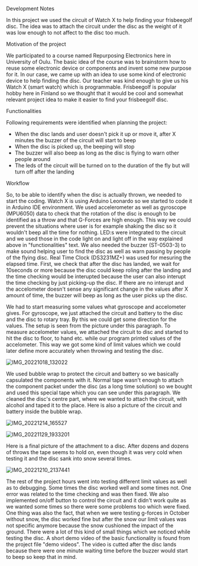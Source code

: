 Development Notes

In this project we used the circuit of Watch X to help finding your frisbeegolf disc. The idea was to attach the circuit under the disc as the weight of it was low enough to not affect to the disc too much.



Motivation of the project

We participated to a course named Repurposing Electronics here in University of Oulu. The basic idea of the course was to brainstorm how to reuse some electronic device or components and invent some new purpose for it. In our case, we came up with an idea to use some kind of electronic device to help finding the disc. Our teacher was kind enough to give us his Watch X (smart watch) which is programmable. Frisbeegolf is popular hobby here in Finland so we thought that it would be cool and somewhat relevant project idea to make it easier to find your frisbeegolf disc.



Functionalities

Following requirements were identified when planning the project:
- When the disc lands and user doesn't pick it up or move it, after X minutes the buzzer of the circuit will start to beep
- When the disc is picked up, the beeping will stop 
- The buzzer will also beep as long as the disc is flying to warn other people around
- The leds of the circuit will be turned on to the duration of the fly but will turn off after the landing



Workflow

So, to be able to identify when the disc is actually thrown, we needed to start the coding. Watch X is using Arduino Leonardo so we started to code it in Arduino IDE environment. We used accelerometer as well as gyroscope (MPU6050) data to check that the rotation of the disc is enough to be identified as a throw and that G-Forces are high enough. This way we could prevent the situations where user is for example shaking the disc so it wouldn't beep all the time for nothing. LED:s were integrated to the circuit and we used those in the code light on and light off in the way explained above in "functionalities" text. We also needed the buzzer (ST-0503-3) to make sound helping user to find the disc as well as warn passing by people of the flying disc. Real Time Clock (DS3231MZ+) was used for mesuring the elapsed time. First, we check that after the disc has landed, we wait for 10seconds or more because the disc could keep roling after the landing and the time checking would be interupted because the user can also interupt the time checking by just picking-up the disc. If there are no interupt and the accelometer doesn't sense any significant change in the values after X amount of time, the buzzer will beep as long as the user picks up the disc. 

We had to start measuring some values what gyroscope and accelometer gives. For gyroscope, we just attached the circuit and battery to the disc and the disc to rotary tray. By this we could get some direction for the values. The setup is seen from the picture under this paragraph. To measure accelometer values, we attached the circuit to disc and started to hit the disc to floor, to hand etc. while our program printed values of the accelometer. This way we got some kind of limit values which we could later define more accurately when throwing and testing the disc. 

![IMG_20221018_132022](https://user-images.githubusercontent.com/66247950/207603487-a9581957-ffa4-40c6-ac5f-ade19a055229.jpg)

We used bubble wrap to protect the circuit and battery so we basically capsulated the components with it. Normal tape wasn't enough to attach the component packet under the disc (as a long time solution) so we bought and used this special tape which you can see under this paragraph. We cleaned the disc's centre part, where we wanted to attach the circuit, with alcohol and taped it to the place. Here is also a picture of the circuit and battery inside the bubble wrap. 

![IMG_20221214_165527](https://user-images.githubusercontent.com/66247950/207639486-743c49d9-263e-4b25-b868-54c5719197d2.jpg)

![IMG_20221129_1933201](https://user-images.githubusercontent.com/66247950/207640230-c7cd00fb-c924-4c40-8dfd-fbaa4b373eef.jpg)

Here is a final picture of the attachment to a disc. After dozens and dozens of throws the tape seems to hold on, even though it was very cold when testing it and the disc sank into snow several times. 

![IMG_20221210_2137441](https://user-images.githubusercontent.com/66247950/207641067-cf9bd35f-306e-47ab-9bd6-6b3d158711cd.jpg)

The rest of the project hours went into testing different limit values as well as to debugging. Some times the disc worked well and some times not. One error was related to the time checking and was then fixed. We also implemented on/off button to control the circuit and it didn't work quite as we wanted some times so there were some problems too which were fixed. One thing was also the fact, that when we were testing g-forces in October without snow, the disc worked fine but after the snow our limit values was not specific anymore because the snow cushioned the impact of the ground. There were a lot of this kind of small things which we noticed while testing the disc. A short demo video of the basic functionality is found from the project file "demo videos". The video is cutted after the disc lands because there were one minute waiting time before the buzzer would start to beep so keep that in mind. 




